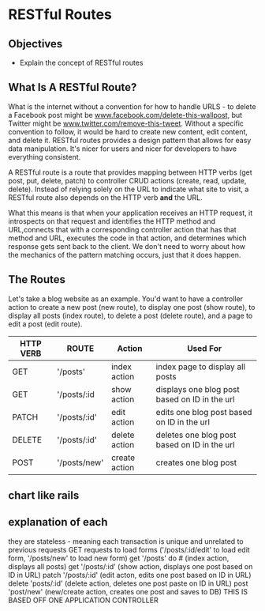 # RESTful Routes 

## Objectives
+ Explain the concept of RESTful routes

## What Is A RESTful Route?

What is the internet without a convention for how to handle URLS - to delete a Facebook post might be www.facebook.com/delete-this-wallpost, but Twitter might be www.twitter.com/remove-this-tweet. Without a specific convention to follow, it would be hard to create new content, edit content, and delete it. RESTful routes provides a design pattern that allows for easy data manipulation. It's nicer for users and nicer for developers to have everything consistent.

A RESTful route is a route that provides mapping between HTTP verbs (get post, put, delete, patch) to controller CRUD actions (create, read, update, delete). Instead of relying solely on the URL to indicate what site to visit, a RESTful route also depends on the HTTP verb __and__ the URL. 

What this means is that when your application receives an HTTP request, it introspects on that request and identifies the HTTP method and URL,connects that with a corresponding controller action that has that method and URL, executes the code in that action, and determines which response gets sent back to the client. We don't need to worry about how the mechanics of the pattern matching occurs, just that it does happen.


## The Routes

Let's take a blog website as an example. You'd want to have a controller action to create a new post (new route), to display one post (show route), to display all posts (index route), to delete a post (delete route), and a page to edit a post (edit route).

| HTTP VERB | ROUTE | Action | Used For |
|---        |---    |---      |---      |
|  GET |  '/posts' | index action   | index page to display all posts   |
|   GET |   '/posts/:id| show action   |displays one blog post based on ID in the url|
|   PATCH| '/posts/:id'   | edit action   | edits one blog post based on ID in the url  |
|   DELETE| '/posts/:id'   | delete action   |deletes one blog post based on ID in the url  |
|   POST| '/posts/new'   | create action   |creates one blog post |

## chart like rails

## explanation of each

they are stateless - meaning each transaction is unique and unrelated to previous requests
GET requests to load forms ('/posts/:id/edit' to load edit form, '/posts/new' to load new form)
get '/posts' do # (index action, displays all posts)
get '/posts/:id' (show action, displays one post based on ID in URL)
patch '/posts/:id' (edit acton, edits one post based on ID in URL)
delete 'posts/:id' (delete action, deletes one post paste on ID in URL)
post 'post/new' (new/create action, creates one post and saves to DB)
 THIS IS BASED OFF ONE APPLICATION CONTROLLER